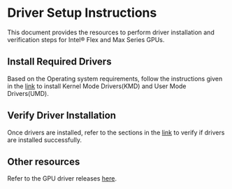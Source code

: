 # Driver Setup Instructions 

This document provides the resources to perform driver installation and verification steps for Intel® Flex and Max Series GPUs.

## Install Required Drivers

Based on the Operating system requirements, follow the instructions given in the [link](https://dgpu-docs.intel.com/driver/installation.html#introduction) to install Kernel Mode Drivers(KMD) and User Mode Drivers(UMD). 

## Verify Driver Installation

Once drivers are installed, refer to the sections in the [link](https://dgpu-docs.intel.com/driver/installation.html#verify-install) to verify if drivers are installed successfully. 

## Other resources

Refer to the GPU driver releases [here](https://dgpu-docs.intel.com/releases/index.html).
